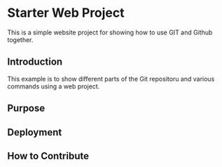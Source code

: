 # Starter Web Project
This is a simple website project for showing how to use GIT and Github together.

## Introduction

This example is to show different parts of the Git repositoru and various commands using a web project.

## Purpose

## Deployment

## How to Contribute